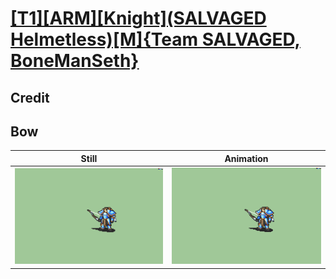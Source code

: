 # [\[T1\]\[ARM\]\[Knight\]\(SALVAGED Helmetless\)\[M\]{Team SALVAGED, BoneManSeth}](../)

## Credit


	
## Bow

| Still | Animation |
| :---: | :-------: |
| ![Bow still](./Bow_000.png) | ![Bow animation](./Bow.gif) |
